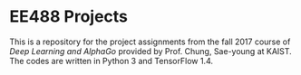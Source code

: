 # EE488 Projects
This is a repository for the project assignments from the fall 2017 course of *Deep Learning and AlphaGo* provided by Prof. Chung, Sae-young at KAIST. The codes are written in Python 3 and TensorFlow 1.4.
